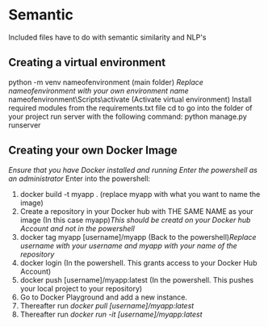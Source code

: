 # Semantic
Included files have to do with semantic similarity and NLP's

## Creating a virtual environment
python -m venv nameofenvironment (main folder)
*Replace nameofenvironment with your own environment name*
nameofenvironment\Scripts\activate (Activate virtual environment)
Install required modules from the requirements.txt file
cd to go into the folder of your project
run server with the following command:
python manage.py runserver

## Creating your own Docker Image
*Ensure that you have Docker installed and running*
*Enter the powershell as an administrator*
Enter into the powershell:
1. docker build -t myapp . (replace myapp with what you want to name the image)
2. Create a repository in your Docker hub with THE SAME NAME as your image (In this case myapp)*This should be creatd on your Docker hub Account and not in the powershell*
3. docker tag myapp  [username]/myapp  (Back to the powershell)*Replace username with your username and myapp with your name of the repository*
4. docker login (In the powershell. This grants access to your Docker Hub Account)
5. docker push [username]/myapp:latest (In the powershell. This pushes your local project to your repository)
6. Go to Docker Playground and add a new instance.
7. Thereafter run *docker pull [username]/myapp:latest*
8. Thereafter run *docker run -it [username]/myapp:latest*
